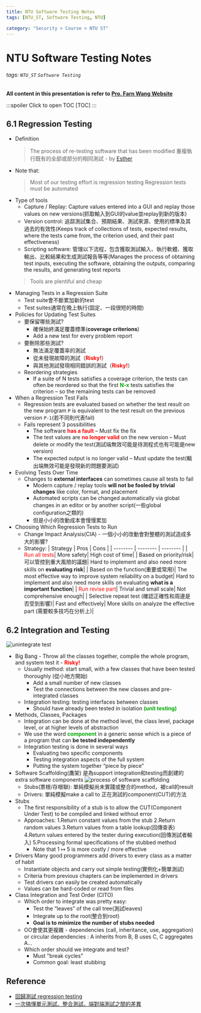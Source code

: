 ```yaml
---
title: NTU Software Testing Notes
tags: [NTU_ST, Software Testing, NTU]

category: "Security > Course > NTU ST"
---
```


# NTU Software Testing Notes
###### tags: `NTU_ST` `Software Testing`
**All content in this presentation is refer to [Pro. Farn Wang Website](http://cc.ee.ntu.edu.tw/~farn/courses/ST/2021.Spring/)**

:::spoiler Click to open TOC
[TOC]
:::

## 6.1 Regression Testing
* Definition
    > The process of re-testing software that has been modified
    > 重複執行既有的全部或部分的相同測試 - by [Esther](https://medium.com/@esther.tsai/%E5%9B%9E%E6%AD%B8%E6%B8%AC%E8%A9%A6-regression-testing-35d69b996481)
* Note that:
    > Most of our testing effort is regression testing
    > Regression tests must be automated
* Type of tools
    * Capture / Replay: Capture values entered into a GUI and replay those values on new versions(抓取輸入到GUI的value並replay到新的版本)
    * Version control: 追踪測試集合、預期結果、測試來源、使用的標準及其過去的有效性(Keeps track of collections of tests, expected results, where the tests came from, the criterion used, and their past effectiveness)
    * Scripting software: 管理以下流程，包含獲取測試輸入、執行軟體、獲取輸出、比較結果和生成測試報告等等(Manages the process of obtaining test inputs, executing the software, obtaining the outputs, comparing the results, and generating test reports
    > Tools are plentiful and cheap
* Managing Tests in a Regression Suite
    * Test suite會不斷累加新的test
    * Test suites通常在晚上執行(固定、一段很短的時間)
* Policies for Updating Test Suites
    * 要保留哪些測試?
        - 確保始終滿足覆蓋標準(**coverage criterions**)
        - Add a new test for every problem report
    * 要刪除那些測試?
        - 無法滿足覆蓋率的測試
        - 從未發現故障的測試（**<font color=#FF0000>Risky!</font>**）
        - 與其他測試發現相同錯誤的測試（**<font color=#FF0000>Risky!</font>**）
    * Reordering strategies
        - If a suite of N tests satisfies a coverage criterion, the tests can often be reordered so that the first **<font color=#00A700>N-x</font>** tests satisfies the criterion – so the remaining tests can be removed
* When a Regression Test Fails
    * Regression tests are evaluated based on whether the test result on the new program `P` is equivalent to the test result on the previous version `P-1`(若不同則代表fail)
    * Fails represent 3 possibilities
        * The software **<font color=#FF0000>has a fault</font>** – Must fix the fix
        * The test values are **<font color=#FF0000>no longer valid</font>** on the new version – Must delete or modify the test(測試端無效可能是待測程式也有可能是new version)
        * The expected output is no longer valid – Must update the test(輸出端無效可能是發現新的問題要測試)
* Evolving Tests Over Time
    * Changes to **external interfaces** can sometimes cause all tests to fail
        * Modern capture / replay tools **will not be fooled by trivial changes** like color, format, and placement
        * Automated scripts can be changed automatically via global changes in an editor or by another script(一些global configuration之類的)
        * 但是小小的改動成本會慢慢累加
* Choosing Which Regression Tests to Run
    * Change Impact Analysis(CIA) - 一個小小的改動會對整體的測試造成多大的影響?
    * Strategy:
        | Strategy | Pros | Cons |
        | -------- | -------- | -------- |
        | <font color=#FF0000>Run all tests</font>| More safety| High cost of time|
        | Based on priority/risk| 可以管控到重大風險的議題| Hard to implement and also need more skills on **evaluating risk**|
        | Based on the function(重要或常用)| The most effective way to improve system reliability on a budget| Hard to implement and also need more skills on evaluating **what is a important function**|
        | <font color=#FF0000>Run revise part</font>| Trivial and small scale| Not comprehensive enough|
        | Selective repeat test (確認正確性和周邊是否受到影響)| Fast and effectively| More skills on analyze the effective part (需要較多技巧在分析上)|
        
<!-- * Rationales for Selecting Tests to Re-Run
    * Inclusive: 當其包含modification revealing test時，選inclusive
    * Precise: 當其省略modification revealing的regression test，選precise
    * Efficient: 當決定省略哪些測試比運行省略的測試更cheap時，選efficient
        * Depends on how much automation is available
    * General: 當適用於大多數實際情況時，選general -->

## 6.2 Integration and Testing
![unintegrate test](https://user-images.githubusercontent.com/88981/52933895-c0d47600-338f-11e9-9034-11e1ad0c42f1.gif)
* Big Bang - Throw all the classes together, compile the whole program, and system test it - **<font color=#FF0000>Risky!</font>**
    * Usually method: start small, with a few classes that have been tested thoroughly (從小地方開始)
        * Add a small number of new classes
        * Test the connections between the new classes and pre-integrated classes
    * Integration testing: testing interfaces between classes
        * Should have already been tested in isolation **<font color=#00A700>(unit testing)</font>**
* Methods, Classes, Packages
    * Integration can be done at the method level, the class level, package level, or at higher levels of abstraction
    * We use the word **<font color=#00A700>component</font>** in a generic sense which is a piece of a program that can **be tested independently**
    * Integration testing is done in several ways
        * Evaluating two specific components
        * Testing integration aspects of the full system
        * Putting the system together “piece by piece”
* Software Scaffolding(鷹架)
是為support integration和testing而創建的extra software components
![process of software scaffolding](https://imgur.com/5V4zxEw.png)
    * Stubs(票根/存根聯): 單純模擬尚未實踐或整合的method，被call的result
    * Drivers: 單純模擬make a call to 正在測試的component(CUT)的方法
* Stubs
    * The first responsibility of a stub is to allow the CUT(Component Under Test) to be compiled and linked without error
    * Approaches:
        1.Return constant values from the stub
        2.Return random values
        3.Return values from a table lookup(回傳查表)
        4.Return values entered by the tester during execution(回傳測試者輸入)
        5.Processing formal specifications of the stubbed method
        * Note that 1 ↦ 5 is more costly / more effective
* Drivers
Many good programmers add drivers to every class as a matter of habit
    * Instantiate objects and carry out simple testing(實例化+簡單測試)
    * Criteria from previous chapters can be implemented in drivers
    * Test drivers can easily be created automatically
    * Values can be hard-coded or read from files
* Class Integration and Test Order (CITO)
    * Which order to integrate was pretty easy:
        * Test the “leaves” of the call tree(測試leaves)
        * Integrate up to the root(整合到root)
        * **Goal is to minimize the number of stubs needed**
    * OO會使其更複雜 - dependencies (call, inheritance, use, aggregation) or circular dependencies : A inherits from B, B uses C, C aggregates A...
    * Which order should we integrate and test?
        * Must "break cycles”
        * Common goal: least stubbing


## Reference
* [回歸測試 regression testing](https://medium.com/@esther.tsai/回歸測試-regression-testing-35d69b996481)
* [一次搞懂單元測試、整合測試、端對端測試之間的差異](https://blog.miniasp.com/post/2019/02/18/Unit-testing-Integration-testing-e2e-testing)
